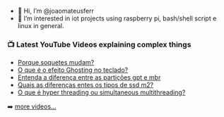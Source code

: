 - 👋 Hi, I’m @joaomateusferr
- 👀 I’m interested in iot projects using raspberry pi, bash/shell script e linux in general.

<!-- This file is based on the following repository  https://github.com/gautamkrishnar/blog-post-workflow -->

### 📺 Latest YouTube Videos explaining complex things

<!-- YOUTUBE:START -->
- [Porque soquetes mudam?](https://www.youtube.com/watch?v=FjZaGaC_M0o)
- [O que é o efeito Ghosting no teclado?](https://www.youtube.com/watch?v=jjTn2l_Ne_Q)
- [Entenda a diferença entre as partições gpt e mbr](https://www.youtube.com/watch?v=UNVRKBF4Iz4)
- [Quais as diferenças entes os tipos de ssd m2?](https://www.youtube.com/watch?v=MRkykAv9YaI)
- [O que é hyper threading ou simultaneous multithreading?](https://www.youtube.com/watch?v=b2BwrI_xJQg)
<!-- YOUTUBE:END -->

➡️ [more videos...](https://www.youtube.com/technojohn)